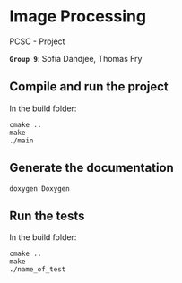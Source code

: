 # Image Processing
PCSC - Project

**`Group 9`**: Sofia Dandjee, Thomas Fry


## Compile and run the project

In the build folder:
~~~~shell
cmake ..
make
./main
~~~~

## Generate the documentation
~~~~shell
doxygen Doxygen
~~~~
## Run the tests
In the build folder:
~~~~shell
cmake ..
make
./name_of_test
~~~~


